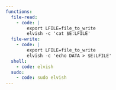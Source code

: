 ```yaml
---
functions:
  file-read:
    - code: |
        export LFILE=file_to_write
        elvish -c 'cat $E:LFILE'
  file-write:
    - code: |
        export LFILE=file_to_write
        elvish -c 'echo DATA > $E:LFILE'
  shell:
    - code: elvish
  sudo:
    - code: sudo elvish
---
```

